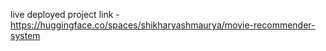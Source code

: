 live deployed project link - https://huggingface.co/spaces/shikharyashmaurya/movie-recommender-system
